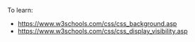 To learn:
- https://www.w3schools.com/css/css_background.asp
- https://www.w3schools.com/css/css_display_visibility.asp
